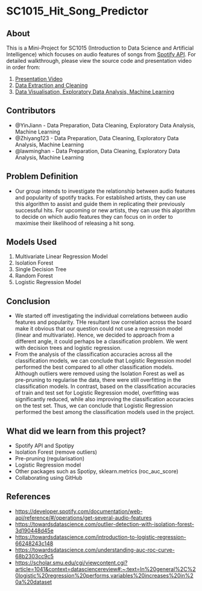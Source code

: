 # SC1015_Hit_Song_Predictor
## About 
This is a Mini-Project for SC1015 (Introduction to Data Science and Artificial Intelligence) which focuses on audio features of songs from [Spotify API](https://developer.spotify.com/documentation/web-api/reference/#/operations/get-several-audio-features). For detailed walkthrough, please view the source code and presentation video in order from:

1. [Presentation Video](https://youtu.be/Frs0WeMEVtY) 
2. [Data Extraction and Cleaning](https://github.com/Zhiyang123/SC1015_Hit_Song_Predictor/blob/main/Audio_Features.ipynb)
3. [Data Visualisation, Exploratory Data Analysis, Machine Learning](https://github.com/Zhiyang123/SC1015_Hit_Song_Predictor/blob/main/SC1015_Group1_DSAI_Project%20.ipynb)

## Contributors

- @YinJiann - Data Preparation, Data Cleaning, Exploratory Data Analysis, Machine Learning
- @Zhiyang123 - Data Preparation, Data Cleaning, Exploratory Data Analysis, Machine Learning
- @lawminghan - Data Preparation, Data Cleaning, Exploratory Data Analysis, Machine Learning

## Problem Definition 

- Our group intends to investigate the relationship between audio features and popularity of spotify tracks. For established artists, they can use this algorithm to assist and guide them in replicating their previously successful hits. For upcoming or new artists, they can use this algorithm to decide on which audio features they can focus on in order to maximise their likelihood of releasing a hit song. 

## Models Used
1. Multivariate Linear Regression Model 
2. Isolation Forest
3. Single Decision Tree
4. Random Forest 
5. Logistic Regression Model

## Conclusion 

- We started off investigating the individual correlations between audio features and popularity. THe resultant low correlation across the board make it obvious that our question could not use a regression model (linear and multivariate). Hence, we decided to approach from a different angle, it could perhaps be a classification problem. We went with decision trees and logistic regression. 
- From the analysis of the classification accuracies across all the classification models, we can conclude that Logistic Regression model performed the best compared to all other classification models. Although outliers were removed using the Isolation Forest as well as pre-pruning to regularise the data, there were still overfitting in the classification models. In contrast, based on the classification accuracies of train and test set for Logistic Regression model, overfitting was significantly reduced, while also improving the classification accuracies on the test set. Thus, we can conclude that Logistic Regression performed the best among the classification models used in the project. 

## What did we learn from this project?

- Spotify API and Spotipy 
- Isolation Forest (remove outliers)
- Pre-pruning (regularisation)
- Logistic Regression model 
- Other packages such as Spotipy, sklearn.metrics (roc_auc_score)
- Collaborating using GitHub

## References

- <https://developer.spotify.com/documentation/web-api/reference/#/operations/get-several-audio-features>
- <https://towardsdatascience.com/outlier-detection-with-isolation-forest-3d190448d45e>
- <https://towardsdatascience.com/introduction-to-logistic-regression-66248243c148>
- <https://towardsdatascience.com/understanding-auc-roc-curve-68b2303cc9c5>
- <https://scholar.smu.edu/cgi/viewcontent.cgi?article=1041&context=datasciencereview#:~:text=In%20general%2C%20logistic%20regression%20performs,variables%20increases%20in%20a%20dataset>
